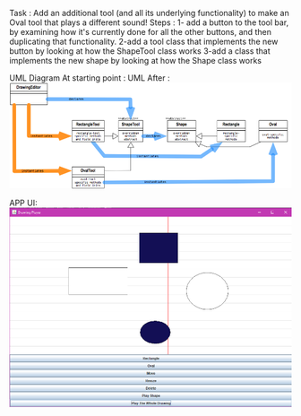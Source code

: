 Task :
Add an additional tool (and all its underlying functionality) to make an Oval tool that plays a different sound! 
Steps : 
1- add a button to the tool bar, by examining how it's currently done for all the other buttons, and then duplicating that functionality.
2-add a tool class that implements the new button by looking at how the ShapeTool class works
3-add a class that implements the new shape by looking at how the Shape class works

UML Diagram At starting point :
UML After :
![UML](UML.png)

APP UI:
![UI](UI.png)
